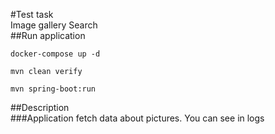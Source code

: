 #Test task  
Image gallery Search   
##Run application   
```shell script
docker-compose up -d
```
```shell script
mvn clean verify
```
```shell script
mvn spring-boot:run
```
##Description  
###Application fetch data about pictures. You can see in logs